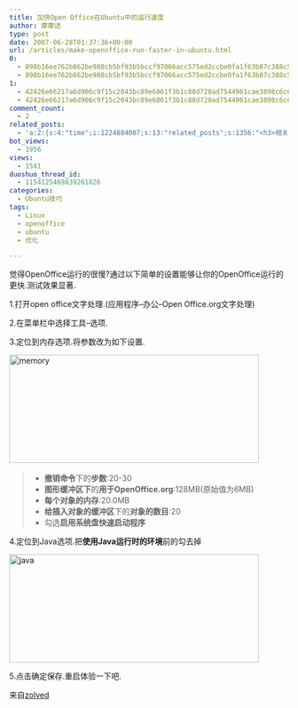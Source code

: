 ```yaml
---
title: 加快Open Office在Ubuntu中的运行速度
author: 摩摩诘
type: post
date: 2007-06-28T01:37:36+00:00
url: /articles/make-openoffice-run-faster-in-ubuntu.html
0:
  - 898b16ee762b862be988cb5bf93b5bccf97066acc575ed2ccbe0fa1f63b87c388c5713f1f3c40664afe7572653b048ee
  - 898b16ee762b862be988cb5bf93b5bccf97066acc575ed2ccbe0fa1f63b87c388c5713f1f3c40664afe7572653b048ee
1:
  - 42426e66217a6d906c9f15c2043bc89e6861f3b1c88d720ad7544961cae3898c6c63be69f1d70860144c2a2eabc4a545
  - 42426e66217a6d906c9f15c2043bc89e6861f3b1c88d720ad7544961cae3898c6c63be69f1d70860144c2a2eabc4a545
comment_count:
  - 2
related_posts:
  - 'a:2:{s:4:"time";i:1224884007;s:13:"related_posts";s:1356:"<h3>相关日志</h3><ul class="related_post"><li><a href="http://www.digglife.cn/articles/ubuntu%e8%ae%a9%e6%a1%8c%e9%9d%a2%e6%98%be%e7%a4%ba%e5%9b%9e%e6%94%b6%e7%ab%99.html" title="Ubuntu:让桌面显示回收站">Ubuntu:让桌面显示回收站</a></li><li><a href="http://www.digglife.cn/articles/how-to-install-kde40-in-ubuntu.html" title="如何在Ubuntu 7.10下安装KDE 4.0">如何在Ubuntu 7.10下安装KDE 4.0</a></li><li><a href="http://www.digglife.cn/articles/ubuntu-easter-eggs.html" title="Ubuntu复活节彩蛋">Ubuntu复活节彩蛋</a></li><li><a href="http://www.digglife.cn/articles/clean-up-desktop-improve-productivity-2.html" title="彻底清空桌面,让启动程序更加高效Part.2">彻底清空桌面,让启动程序更加高效Part.2</a></li><li><a href="http://www.digglife.cn/articles/clean-up-desktop-improve-productivity-1.html" title="彻底清空桌面,让启动程序更加高效Part.1">彻底清空桌面,让启动程序更加高效Part.1</a></li><li><a href="http://www.digglife.cn/articles/top10-greasemonky-scripts-for-gmail20.html" title="10个增强Gmail新版体验的Greasemonkey代码">10个增强Gmail新版体验的Greasemonkey代码</a></li><li><a href="http://www.digglife.cn/articles/five-windows-explorer-tweaks.html" title="5大Windows Explorer优化技巧">5大Windows Explorer优化技巧</a></li></ul>";}'
bot_views:
  - 1956
views:
  - 1541
duoshuo_thread_id:
  - 1154125469839261826
categories:
  - Ubuntu技巧
tags:
  - Linux
  - openoffice
  - ubuntu
  - 优化

---
```

觉得OpenOffice运行的很慢?通过以下简单的设置能够让你的OpenOffice运行的更快.测试效果显著.

1.打开open office文字处理.(应用程序&#8211;办公&#8211;Open Office.org文字处理)

2.在菜单栏中选择工具&#8211;选项.

3.定位到内存选项.将参数改为如下设置.

<img width="450" src="http://digglife.qiniudn.com/wp-content/uploads/3/379/2007/06/memory1.png" alt="memory" height="195" /> 

>   * **撤销命令**下的**步数**:20-30
>   * **图形缓冲区下**的**用于OpenOffice.org**:128MB(原始值为6MB)
>   * **每个对象的内存**:20.0MB
>   * **给插入对象的缓冲区**下的**对象的数目**:20
>   * 勾选**启用系统盘快速启动程序**

4.定位到Java选项.把**使用Java运行时的环境**前的勾去掉

<img width="450" src="http://digglife.qiniudn.com/wp-content/uploads/3/379/2007/06/java.png" alt="java" height="195" />

5.点击确定保存.重启体验一下吧.

来自<a target="_blank" href="http://www.zolved.com/">zolved</a>